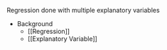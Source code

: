 Regression done with multiple explanatory variables

- Background
	- [[Regression]]
	- [[Explanatory Variable]]